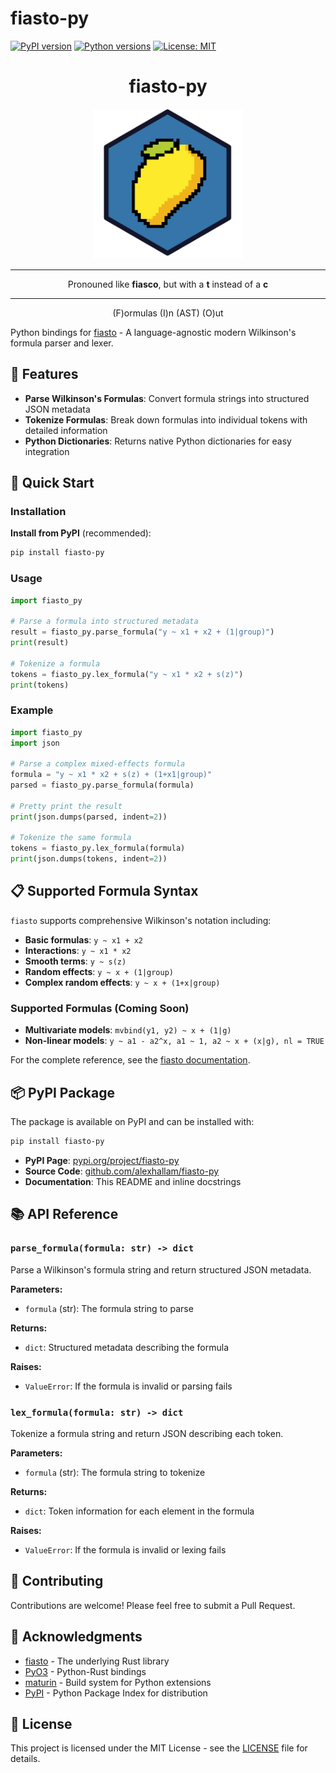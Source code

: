 # fiasto-py

[![PyPI version](https://badge.fury.io/py/fiasto-py.svg)](https://badge.fury.io/py/fiasto-py)
[![Python versions](https://img.shields.io/pypi/pyversions/fiasto-py.svg)](https://pypi.org/project/fiasto-py/)
[![License: MIT](https://img.shields.io/badge/License-MIT-yellow.svg)](https://opensource.org/licenses/MIT)

<h1 align="center">fiasto-py</h1>

<p align="center">
  <img src="img/mango_pixle2_py.png" alt="logo" width="240">
</p>

---

<p align="center">Pronouned like <strong>fiasco</strong>, but with a <strong>t</strong> instead of a <strong>c</strong></p>

---

<p align="center">(F)ormulas (I)n (AST) (O)ut</p>

Python bindings for [fiasto](https://github.com/alexhallam/fiasto) - A language-agnostic modern Wilkinson's formula parser and lexer.

## 🎯 Features

- **Parse Wilkinson's Formulas**: Convert formula strings into structured JSON metadata
- **Tokenize Formulas**: Break down formulas into individual tokens with detailed information
- **Python Dictionaries**: Returns native Python dictionaries for easy integration

## 🚀 Quick Start

### Installation

**Install from PyPI** (recommended):
```bash
pip install fiasto-py
```

### Usage

```python
import fiasto_py

# Parse a formula into structured metadata
result = fiasto_py.parse_formula("y ~ x1 + x2 + (1|group)")
print(result)

# Tokenize a formula
tokens = fiasto_py.lex_formula("y ~ x1 * x2 + s(z)")
print(tokens)
```

### Example

```python
import fiasto_py
import json

# Parse a complex mixed-effects formula
formula = "y ~ x1 * x2 + s(z) + (1+x1|group)"
parsed = fiasto_py.parse_formula(formula)

# Pretty print the result
print(json.dumps(parsed, indent=2))

# Tokenize the same formula
tokens = fiasto_py.lex_formula(formula)
print(json.dumps(tokens, indent=2))
```

## 📋 Supported Formula Syntax

`fiasto` supports comprehensive Wilkinson's notation including:

- **Basic formulas**: `y ~ x1 + x2`
- **Interactions**: `y ~ x1 * x2`
- **Smooth terms**: `y ~ s(z)`
- **Random effects**: `y ~ x + (1|group)`
- **Complex random effects**: `y ~ x + (1+x|group)`

### Supported Formulas (Coming Soon)

- **Multivariate models**: `mvbind(y1, y2) ~ x + (1|g)`
- **Non-linear models**: `y ~ a1 - a2^x, a1 ~ 1, a2 ~ x + (x|g), nl = TRUE`

For the complete reference, see the [fiasto documentation](https://docs.rs/fiasto/latest/fiasto/).

## 📦 PyPI Package

The package is available on PyPI and can be installed with:

```bash
pip install fiasto-py
```

- **PyPI Page**: [pypi.org/project/fiasto-py](https://pypi.org/project/fiasto-py/)
- **Source Code**: [github.com/alexhallam/fiasto-py](https://github.com/alexhallam/fiasto-py)
- **Documentation**: This README and inline docstrings


## 📚 API Reference

### `parse_formula(formula: str) -> dict`

Parse a Wilkinson's formula string and return structured JSON metadata.

**Parameters:**
- `formula` (str): The formula string to parse

**Returns:**
- `dict`: Structured metadata describing the formula

**Raises:**
- `ValueError`: If the formula is invalid or parsing fails

### `lex_formula(formula: str) -> dict`

Tokenize a formula string and return JSON describing each token.

**Parameters:**
- `formula` (str): The formula string to tokenize

**Returns:**
- `dict`: Token information for each element in the formula

**Raises:**
- `ValueError`: If the formula is invalid or lexing fails

## 🤝 Contributing

Contributions are welcome! Please feel free to submit a Pull Request.

## 🙏 Acknowledgments

- [fiasto](https://github.com/alexhallam/fiasto) - The underlying Rust library
- [PyO3](https://pyo3.rs/) - Python-Rust bindings
- [maturin](https://maturin.rs/) - Build system for Python extensions
- [PyPI](https://pypi.org/) - Python Package Index for distribution

## 📄 License

This project is licensed under the MIT License - see the [LICENSE](LICENSE) file for details.
